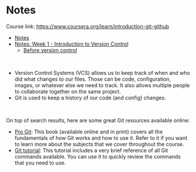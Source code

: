 # Notes
Course link: https://www.coursera.org/learn/introduction-git-github

- [Notes](#notes)
- [Notes: Week 1 - Introduction to Version Control](#notes-week-1---introduction-to-version-control)
  - [Before version control](#before-version-control)

<br>

- Version Control Systems (VCS) allows us to keep track of when and who did what changes to our files. Those can be code, configuration, images, or whatever else we need to track. It also allows multiple people to collaborate together on the same project.
- Git is used to keep a history of our code (and config) changes.

<br>

On top of search results, here are some great Git resources available online:
- [Pro Git](https://git-scm.com/book/en/v2): This book (available online and in print) covers all the fundamentals of how Git works and how to use it. Refer to it if you want to learn more about the subjects that we cover throughout the course.
- [Git tutorial](https://git-scm.com/docs/gittutorial): This tutorial includes a very brief reference of all Git commands available. You can use it to quickly review the commands that you need to use.